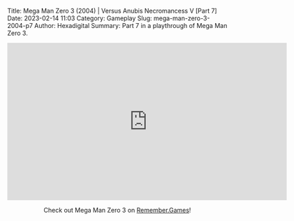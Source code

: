 Title: Mega Man Zero 3 (2004) | Versus Anubis Necromancess V [Part 7]
Date: 2023-02-14 11:03
Category: Gameplay
Slug: mega-man-zero-3-2004-p7
Author: Hexadigital
Summary: Part 7 in a playthrough of Mega Man Zero 3.

<center><iframe src="https://www.youtube.com/embed/ToPJktm6t8Q?feature=oembed" allow="accelerometer; autoplay; encrypted-media; gyroscope; picture-in-picture" width="640" height="360" frameborder="0"></iframe>

Check out Mega Man Zero 3 on [Remember.Games](https://remember.games/game/4374/mega-man-zero-3/)!</center>

